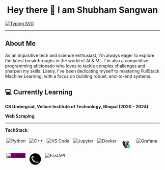 
<h1 align="center">Hey there 👋 I am Shubham Sangwan  </h1>

   [![Typing SVG](https://readme-typing-svg.herokuapp.com?center=true&lines=ML+Developer+%26+Fullstack+Enthusiast)](https://git.io/typing-svg)

---

<h2>About Me</h2>

As an inquisitive tech and science enthusiast, I'm always eager to explore the latest breakthroughs in the world of AI & ML. I'm also a competitive programming aficionado who loves to tackle complex challenges and sharpen my skills. Lately, I've been dedicating myself to mastering FullStack Machine Learning, with a focus on building robust, end-to-end systems.


## 💻 Currently Learning

__CS Undergrad, Vellore Institute of Technology, Bhopal (2020 - 2024)__

__Web Scraping__

---
**TechStack:**
<p align="left">
  <img src="https://cdn.jsdelivr.net/gh/devicons/devicon/icons/python/python-original.svg" alt="Python" height="40" style="vertical-align:top; margin:4px">
  <img src="https://cdn.jsdelivr.net/gh/devicons/devicon/icons/cplusplus/cplusplus-original.svg" alt="C++" height="40" style="vertical-align:top; margin:4px">
  <img src="https://cdn.jsdelivr.net/gh/devicons/devicon/icons/vscode/vscode-original.svg" alt="VS Code" height="40" style="vertical-align:top; margin:4px">
  <img src="https://cdn.jsdelivr.net/gh/devicons/devicon/icons/jupyter/jupyter-original.svg" alt="Jupyter" height="40" style="vertical-align:top; margin:4px">
  <img src="https://cdn.jsdelivr.net/gh/devicons/devicon/icons/docker/docker-original.svg" alt="Docker" height="40" style="vertical-align:top; margin:4px">
  <img src="dbeaver.png" alt="DBeaver" height="40" style="vertical-align:top; margin:4px">
  <img src="https://cdn.jsdelivr.net/gh/devicons/devicon/icons/grafana/grafana-original.svg" alt="Grafana" height="40" style="vertical-align:top; margin:4px">
  <img src="github.jpeg" alt="GitHub" height="40" style="vertical-align:top; margin:4px; background:purple">
  <img src="flask.png" alt="Flask" height="40" style="vertical-align:top; margin:4px">
  <img src="https://cdn.jsdelivr.net/gh/devicons/devicon/icons/fastapi/fastapi-original.svg" alt="FastAPI" height="40" style="vertical-align:top; margin:4px">
</p>
